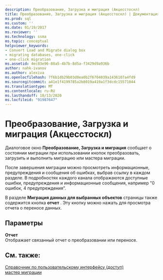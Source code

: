 ```yaml
---
description: Преобразование, Загрузка и миграция (Акцесстоскл)
title: Преобразование, Загрузка и миграция (Акцесстоскл) | Документация Майкрософт
ms.prod: sql
ms.custom: ''
ms.date: 01/19/2017
ms.reviewer: ''
ms.technology: ssma
ms.topic: conceptual
helpviewer_keywords:
- Convert Load and Migrate dialog box
- migrating databases, one-click
- one-click migration
ms.assetid: 4ec83e96-88a5-4b7b-8d5a-f3429d9a936b
author: nahk-ivanov
ms.author: alexiva
ms.openlocfilehash: 7f6b1db29b03d0ea0b2f6704039a1436107a4fd9
ms.sourcegitcommit: a41e1f4199785a2b8019a419a1f3dcdc15571044
ms.translationtype: MT
ms.contentlocale: ru-RU
ms.lasthandoff: 10/13/2020
ms.locfileid: "91987647"
---
```

# <a name="convert-load-and-migrate-accesstosql"></a>Преобразование, Загрузка и миграция (Акцесстоскл)

Диалоговое окно **Преобразование, Загрузка и миграция** сообщает о состоянии миграции при использовании кнопок преобразовать, загрузить и выполнить миграцию или мастера миграции.  
  
После завершения миграции можно просмотреть информационные, предупреждения и сообщения об ошибках, выбрав ссылку в каждом разделе. В подробностях каждого канала отображаются доступные ошибки, предупреждения и информационные сообщения, например "0 ошибок, 4 предупреждения".  
  
В разделе **Миграция данных для выбранных объектов** страницы также содержится кнопка **отчет** . Эту кнопку можно нажать для просмотра отчета о переносе данных.  
  
## <a name="options"></a>Параметры

**Отчет**  
Отображает связанный отчет о преобразовании или переносе.  
  
## <a name="see-also"></a>См. также:

[Справочник по пользовательскому интерфейсу (доступ)](./user-interface-reference-accesstosql.md)  
[мастер миграции](migration-wizard-accesstosql.md)  
